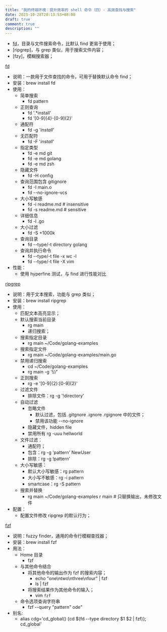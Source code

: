 ```yaml
---
title: "我的终端环境：提升效率的 shell 命令（四）- 高效查找与搜索"
date: 2023-10-28T20:13:53+08:00
draft: true
comment: true
description: ""
---
```


- [fd](https://github.com/sharkdp/fd)，目录与文件搜索命令，比默认 find 更易于使用；
- [ripgrep]，与 grep 类似，用于搜索文件内容；
- [fzy]，模糊搜索器；

[fd](https://github.com/sharkdp/fd)

- 说明：一款用于文件查找的命令，可用于替换默认命令 find；
- 安装：brew install fd
- 使用：
  - 简单搜索
    - fd pattern
  - 正则查询
    - fd '.*install'
    - fd '[0-9]{4}-[0-9]{2}'
  - 通配符
    - fd -g '*install*'
  - 无匹配符
    - fd -F '*install*'
  - 指定类型
    - fd -e md git
    - fd -e md golang
    - fd -e md zsh
  - 隐藏文件
    - fd -H config
  - 查询范围包含 gitignore
    - fd -I main.o
    - fd --no-ignore-vcs
  - 大小写敏感
    - fd -i readme.md # insensitive
    - fd -s readme.md # sensitive
  - 详细信息
    - fd -l .go
  - 大小过滤
    - fd -S +1000k
  - 查询目录
    - fd --type/-t directory golang
  - 查询并执行命令
    - fd --type/-t file -x wc -l
    - fd --type/-t file -X vim
- 性能：
  - 使用 hyperfine 测试，与 find 进行性能对比

[ripgrep](https://github.com/BurntSushi/ripgrep)
- 说明：用于文本搜索，功能与 grep 类似；
- 安装：brew install ripgrep
- 使用：
  - 匹配文本高亮显示；
  - 默认搜索当前目录
    - rg main
    - 递归搜索；
  - 搜索指定目录
    - rg main ~/Code/golang-examples
  - 搜索指定文件
    - rg main ~/Code/golang-examples/main.go
  - 禁用递归搜索
    - cd ~/Code/golang-examples
    - rg main -g '!/*/*'
  - 正则搜索
    - rg -e '[0-9]{2}:[0-9]{2}'
  - 过滤文件
    - 排除文件：rg -g '!directory'
  - 自动过滤
    - 忽略文件
      - 默认过滤，包括 .gitgnore .ignore .rgignore 中的文件；
      - 禁用该功能 --no-ignore
    - 隐藏文件，hidden file
    - 禁用所有 rg -uuu hellworld
  - 文件过滤：
    - 通配符；
    - 包含：rg -g 'pattern' NewUser
    - 排除：rg -g !pattern' 
  - 大小写敏感：
    - 默认大小写敏感：rg pattern
    - 大小写不敏感：rg -i pattern
    - smartcase：rg -S pattern
  - 搜索并替换
    - rg main ~/Code/golang-examples r main # 只替换输出，未修改文件
- 配置：
  - 配置文件修改 ripgrep 的默认行为；

[fzf](https://github.com/junegunn/fzf) 
- 说明：fuzzy finder，通用的命令行模糊查找器；
- 安装：brew install fzf
- 用法：
  - Home 目录
    - fzf
  - 与其他命令结合
    - 将其他命令的输出作为 fzf 的搜索内容；
      - echo "one\ntwo\nthree\nfour" | fzf
      - ls | fzf
    - 将搜索结果作为其他命令的输入；
      - vim `fzf`
  - 命令选项查询字符串
    - fzf --query "pattern"
    ode"
- 别名:
  - alias cdg='cd_global() {cd $(fd --type directory $1 $2 | fzf)}; cd_global'


